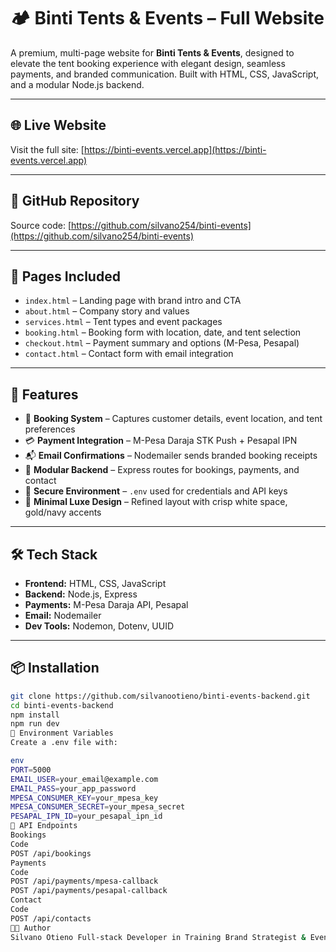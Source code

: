 # 🏕️ Binti Tents & Events – Full Website

A premium, multi-page website for **Binti Tents & Events**, designed to elevate the tent booking experience with elegant design, seamless payments, and branded communication. Built with HTML, CSS, JavaScript, and a modular Node.js backend.

---

## 🌐 Live Website

Visit the full site: [https://binti-events.vercel.app](https://binti-events.vercel.app)

---

## 📁 GitHub Repository

Source code: [https://github.com/silvano254/binti-events](https://github.com/silvano254/binti-events)

---
## 🧩 Pages Included

- `index.html` – Landing page with brand intro and CTA
- `about.html` – Company story and values
- `services.html` – Tent types and event packages
- `booking.html` – Booking form with location, date, and tent selection
- `checkout.html` – Payment summary and options (M-Pesa, Pesapal)
- `contact.html` – Contact form with email integration

---

## 🚀 Features

- 🧾 **Booking System** – Captures customer details, event location, and tent preferences
- 💳 **Payment Integration** – M-Pesa Daraja STK Push + Pesapal IPN
- 📬 **Email Confirmations** – Nodemailer sends branded booking receipts
- 🧠 **Modular Backend** – Express routes for bookings, payments, and contact
- 🔐 **Secure Environment** – `.env` used for credentials and API keys
- 🎨 **Minimal Luxe Design** – Refined layout with crisp white space, gold/navy accents

---

## 🛠️ Tech Stack

- **Frontend:** HTML, CSS, JavaScript
- **Backend:** Node.js, Express
- **Payments:** M-Pesa Daraja API, Pesapal
- **Email:** Nodemailer
- **Dev Tools:** Nodemon, Dotenv, UUID

---

## 📦 Installation

```bash
git clone https://github.com/silvanootieno/binti-events-backend.git
cd binti-events-backend
npm install
npm run dev
🔐 Environment Variables
Create a .env file with:

env
PORT=5000
EMAIL_USER=your_email@example.com
EMAIL_PASS=your_app_password
MPESA_CONSUMER_KEY=your_mpesa_key
MPESA_CONSUMER_SECRET=your_mpesa_secret
PESAPAL_IPN_ID=your_pesapal_ipn_id
📌 API Endpoints
Bookings
Code
POST /api/bookings
Payments
Code
POST /api/payments/mpesa-callback
POST /api/payments/pesapal-callback
Contact
Code
POST /api/contacts
👨‍💻 Author
Silvano Otieno Full-stack Developer in Training Brand Strategist & Event Tech Lead LinkedIn | Portfolio
